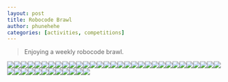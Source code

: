```yaml
---
layout: post
title: Robocode Brawl
author: phunehehe
categories: [activities, competitions]
---
```


> Enjoying a weekly robocode brawl.

[![](http://img689.imageshack.us/img689/8602/dscf3391l.th.jpg)](http://img689.imageshack.us/i/dscf3391l.jpg/)[![](http://img199.imageshack.us/img199/2146/dscf3444v.th.jpg)](http://img199.imageshack.us/i/dscf3444v.jpg/)[![](http://img242.imageshack.us/img242/4899/dscf3443.th.jpg)](http://img242.imageshack.us/i/dscf3443.jpg/)[![](http://img41.imageshack.us/img41/3875/dscf3442j.th.jpg)](http://img41.imageshack.us/i/dscf3442j.jpg/)[![](http://img15.imageshack.us/img15/3575/dscf3440yy.th.jpg)](http://img15.imageshack.us/i/dscf3440yy.jpg/)[![](http://img153.imageshack.us/img153/3904/dscf3439v.th.jpg)](http://img153.imageshack.us/i/dscf3439v.jpg/)[![](http://img707.imageshack.us/img707/805/dscf3437c.th.jpg)](http://img707.imageshack.us/i/dscf3437c.jpg/)[![](http://img20.imageshack.us/img20/7514/dscf3436.th.jpg)](http://img20.imageshack.us/i/dscf3436.jpg/)[![](http://img32.imageshack.us/img32/1598/dscf3434o.th.jpg)](http://img32.imageshack.us/i/dscf3434o.jpg/)[![](http://img268.imageshack.us/img268/714/dscf3433u.th.jpg)](http://img268.imageshack.us/i/dscf3433u.jpg/)[![](http://img714.imageshack.us/img714/5717/dscf3432f.th.jpg)](http://img714.imageshack.us/i/dscf3432f.jpg/)[![](http://img180.imageshack.us/img180/65/dscf3431.th.jpg)](http://img180.imageshack.us/i/dscf3431.jpg/)[![](http://img704.imageshack.us/img704/4331/dscf3430j.th.jpg)](http://img704.imageshack.us/i/dscf3430j.jpg/)[![](http://img242.imageshack.us/img242/7421/dscf3429h.th.jpg)](http://img242.imageshack.us/i/dscf3429h.jpg/)[![](http://img152.imageshack.us/img152/7796/dscf3428.th.jpg)](http://img152.imageshack.us/i/dscf3428.jpg/)[![](http://img64.imageshack.us/img64/5056/dscf3427p.th.jpg)](http://img64.imageshack.us/i/dscf3427p.jpg/)[![](http://img514.imageshack.us/img514/6662/dscf3426.th.jpg)](http://img514.imageshack.us/i/dscf3426.jpg/)[![](http://img209.imageshack.us/img209/7928/dscf3425i.th.jpg)](http://img209.imageshack.us/i/dscf3425i.jpg/)[![](http://img256.imageshack.us/img256/9313/dscf3422.th.jpg)](http://img256.imageshack.us/i/dscf3422.jpg/)[![](http://img204.imageshack.us/img204/7343/dscf3418o.th.jpg)](http://img204.imageshack.us/i/dscf3418o.jpg/)[![](http://img221.imageshack.us/img221/9171/dscf3417a.th.jpg)](http://img221.imageshack.us/i/dscf3417a.jpg/)[![](http://img213.imageshack.us/img213/388/dscf3416m.th.jpg)](http://img213.imageshack.us/i/dscf3416m.jpg/)[![](http://img20.imageshack.us/img20/7783/dscf3415f.th.jpg)](http://img20.imageshack.us/i/dscf3415f.jpg/)[![](http://img691.imageshack.us/img691/1617/dscf3414d.th.jpg)](http://img691.imageshack.us/i/dscf3414d.jpg/)[![](http://img197.imageshack.us/img197/1917/dscf3412.th.jpg)](http://img197.imageshack.us/i/dscf3412.jpg/)[![](http://img97.imageshack.us/img97/234/dscf3411s.th.jpg)](http://img97.imageshack.us/i/dscf3411s.jpg/)[![](http://img153.imageshack.us/img153/7595/dscf3410.th.jpg)](http://img153.imageshack.us/i/dscf3410.jpg/)[![](http://img143.imageshack.us/img143/4436/dscf3409.th.jpg)](http://img143.imageshack.us/i/dscf3409.jpg/)[![](http://img404.imageshack.us/img404/4674/dscf3407.th.jpg)](http://img404.imageshack.us/i/dscf3407.jpg/)[![](http://img89.imageshack.us/img89/639/dscf3406.th.jpg)](http://img89.imageshack.us/i/dscf3406.jpg/)[![](http://img685.imageshack.us/img685/6051/dscf3405y.th.jpg)](http://img685.imageshack.us/i/dscf3405y.jpg/)[![](http://img204.imageshack.us/img204/7391/dscf3404m.th.jpg)](http://img204.imageshack.us/i/dscf3404m.jpg/)[![](http://img228.imageshack.us/img228/7185/dscf3403u.th.jpg)](http://img228.imageshack.us/i/dscf3403u.jpg/)[![](http://img201.imageshack.us/img201/2931/dscf3402i.th.jpg)](http://img201.imageshack.us/i/dscf3402i.jpg/)[![](http://img38.imageshack.us/img38/5097/dscf3401a.th.jpg)](http://img38.imageshack.us/i/dscf3401a.jpg/)[![](http://img261.imageshack.us/img261/3033/dscf3400.th.jpg)](http://img261.imageshack.us/i/dscf3400.jpg/)[![](http://img130.imageshack.us/img130/2922/dscf3399k.th.jpg)](http://img130.imageshack.us/i/dscf3399k.jpg/)[![](http://img299.imageshack.us/img299/2719/dscf3398.th.jpg)](http://img299.imageshack.us/i/dscf3398.jpg/)[![](http://img708.imageshack.us/img708/5593/dscf3397a.th.jpg)](http://img708.imageshack.us/i/dscf3397a.jpg/)[![](http://img256.imageshack.us/img256/8651/dscf3396.th.jpg)](http://img256.imageshack.us/i/dscf3396.jpg/)[![](http://img215.imageshack.us/img215/6041/dscf3395.th.jpg)](http://img215.imageshack.us/i/dscf3395.jpg/)[![](http://img535.imageshack.us/img535/7734/dscf3392k.th.jpg)](http://img535.imageshack.us/i/dscf3392k.jpg/)[![](http://img576.imageshack.us/img576/3720/dscf3390d.th.jpg)](http://img576.imageshack.us/i/dscf3390d.jpg/)
